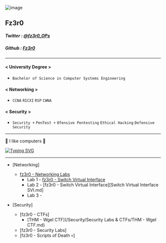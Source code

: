 ![image](https://user-images.githubusercontent.com/94720207/163654194-92edaa63-e2cc-4af7-a420-92a77b4182da.png)

## Fz3r0

##### Twitter : [@fz3r0_OPs](https://twitter.com/Fz3r0_OPs) 
##### Github  : [Fz3r0](https://github.com/fz3r0) 
---
#### < University Degree >
* `Bachelor of Science in Computer Systems Engineering`
#### < Networking > 
* `CCNA`  `RICXI`  `RSP`  `CWNA` 
#### < Security >   
* `Security +`  `PenTest +`  `Ofensive Pentesting`  `Ethical Hacking`  `Defensive Security` 
---

🤖 I like computers 🤖

[![Typing SVG](https://readme-typing-svg.herokuapp.com?size=17&color=00F733&multiline=true&lines=whoami;fz3r0)](https://git.io/typing-svg)

---

- [Networking] 
  - [fz3r0 - Networking Labs](notable.md) 
    - Lab 1 - [fz3r0 - Switch Virtual Interface](/Networking/Labs/Router-on-a-Stick.md)
    - Lab 2 - [fz3r0 - Switch Virtual Interface][Switch Virtual Interface SVI.md]
    - Lab 3 - 

- [Security] 
  - [fz3r0 - CTFs]
     * [THM - Wgel CTF](/Security/Security Labs & CTFs/THM - Wgel CTF.md)
  - [fz3r0 - Security Labs]
  - [fz3r0 - Scripts of Death 💀]
<!--
**Fz3r0/Fz3r0** is a ✨ _special_ ✨ repository because its `README.md` (this file) appears on your GitHub profile.

Here are some ideas to get you started:

- 🔭 I’m currently working on ...
- 🌱 I’m currently learning ...
- 👯 I’m looking to collaborate on ...
- 🤔 I’m looking for help with ...
- 💬 Ask me about ...
- 📫 How to reach me: ...
- 😄 Pronouns: ...
- ⚡ Fun fact: ...
-->
